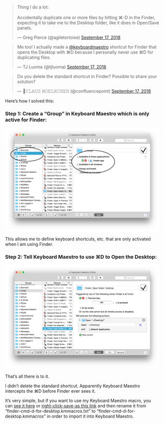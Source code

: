 
<blockquote class="twitter-tweet" data-lang="en"><p lang="en" dir="ltr">Thing I do a lot:<br><br>Accidentally duplicate one or more files by hitting ⌘-D in the Finder, expecting it to take me to the Desktop folder, like it does in Open/Save panels.</p>&mdash; Greg Pierce (@agiletortoise) <a href="https://twitter.com/agiletortoise/status/1041729096340971520?ref_src=twsrc%5Etfw">September 17, 2018</a></blockquote>

<blockquote class="twitter-tweet" data-lang="en"><p lang="en" dir="ltr">Me too! I actually made a <a href="https://twitter.com/keyboardmaestro?ref_src=twsrc%5Etfw">@keyboardmaestro</a> shortcut for Finder that opens the Desktop with ⌘D because I personally never use ⌘D for duplicating files.</p>&mdash; TJ Luoma (@tjluoma) <a href="https://twitter.com/tjluoma/status/1041765429180620801?ref_src=twsrc%5Etfw">September 17, 2018</a></blockquote>

<blockquote class="twitter-tweet" data-lang="en"><p lang="en" dir="ltr">Do you delete the standard shortcut in Finder? Possible to share your solution?</p>&mdash; 🚩𝙲𝙻𝙰𝚄𝚂 𝚆𝙾𝙴𝙻𝙺𝙲𝙷𝙴𝙽 (@confluencepoint) <a href="https://twitter.com/confluencepoint/status/1041808897697296384?ref_src=twsrc%5Etfw">September 17, 2018</a></blockquote>

Here’s how I solved this:

### Step 1: Create a “Group” in Keyboard Maestro which is only active for Finder:

![](Keyboard-Maestro-Create-Finder-Only-Group.png)

This allows me to define keyboard shortcuts, etc. that are only activated when I am using Finder.

### Step 2: Tell Keyboard Maestro to use ⌘D to Open the Desktop:

![](Keyboard-Maestro-CMD-D-for-Desktop.png)

That’s all there is to it.

I didn’t delete the standard shortcut. Apparently Keyboard Maestro intercepts the ⌘D before Finder ever sees it.

[Keyboard Maestro]: http://www.keyboardmaestro.com/main/

It’s very simple, but if you want to use my Keyboard Maestro macro, you can [see it here](finder-cmd-d-for-desktop.kmmacros) or [right-click-save-as this link](https://raw.githubusercontent.com/tjluoma/keyboard-maestro/master/finder/cmd-d-for-desktop/finder-cmd-d-for-desktop.kmmacros) and then rename it from “finder-cmd-d-for-desktop.kmmacros.txt” to “finder-cmd-d-for-desktop.kmmacros” in order to import it into Keyboard Maestro.

